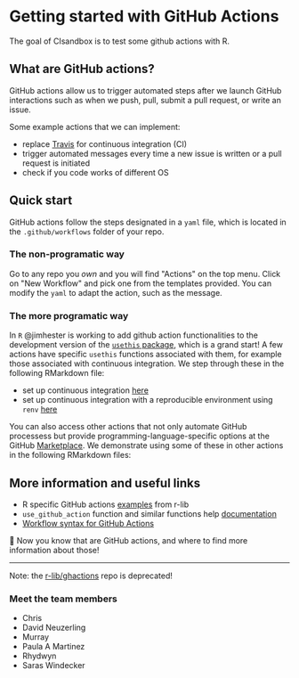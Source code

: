 
# Getting started with GitHub Actions

The goal of CIsandbox is to test some github actions with R. 

## What are GitHub actions?

GitHub actions allow us to trigger automated steps after we launch GitHub interactions such as when we push, pull, submit a pull request, or write an issue. 

Some example actions that we can implement:

- replace [Travis](travis.com) for continuous integration (CI)
- trigger automated messages every time a new issue is written or a pull request is initiated
- check if you code works of different OS

## Quick start

GitHub actions follow the steps designated in a `yaml` file, which is located in the `.github/workflows` folder of your repo.  

### The non-programatic way 

Go to any repo you _own_ and you will find "Actions" on the top menu. 
Click on "New Workflow" and pick one from the templates provided.
You can modify the `yaml` to adapt the action, such as the message.

### The more programatic way

In `R` @jimhester is working to add github action functionalities to the development version of the [`usethis` package](https://usethis.r-lib.org/reference/github_actions.html), which is a grand start! A few actions have specific `usethis` functions associated with them, for example those associated with continuous integration. We step through these in the following RMarkdown file: 

- set up continuous integration [here](https://github.com/ropenscilabs/CIsandbox/blob/master/docs/package-ci.Rmd)
- set up continuous integration with a reproducible environment using `renv` [here](https://github.com/ropenscilabs/CIsandbox/blob/master/docs/testing_with_renv.Rmd)

You can also access other actions that not only automate GitHub processess but provide programming-language-specific options at the GitHub [Marketplace](https://github.com/marketplace?type=actions). We demonstrate using some of these in other actions in the following RMarkdown files:



## More information and useful links

- R specific GitHub actions [examples](https://github.com/r-lib/actions/tree/master/examples) from r-lib
- `use_github_action` function and similar functions help [documentation](https://usethis.r-lib.org/reference/github_actions.html?q=#arguments) 
- [Workflow syntax for GitHub Actions](https://help.github.com/en/actions/automating-your-workflow-with-github-actions/workflow-syntax-for-github-actions)

:tada: 
Now you know that are GitHub actions, and where to find more information about those!

---

Note: the [r-lib/ghactions](https://github.com/r-lib/ghactions) repo is deprecated!


### Meet the team members

* Chris
* David Neuzerling
* Murray
* Paula A Martinez
* Rhydwyn
* Saras Windecker
